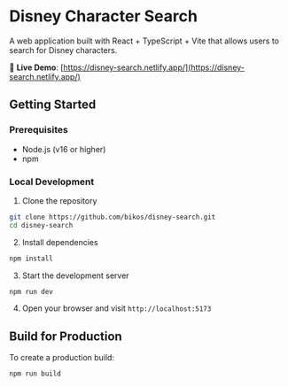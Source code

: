 # Disney Character Search

A web application built with React + TypeScript + Vite that allows users to search for Disney characters.

🔗 **Live Demo**: [https://disney-search.netlify.app/](https://disney-search.netlify.app/)

## Getting Started

### Prerequisites

- Node.js (v16 or higher)
- npm 

### Local Development

1. Clone the repository
```bash
git clone https://github.com/bikos/disney-search.git
cd disney-search
```

2. Install dependencies
```bash
npm install
```

3. Start the development server
```bash
npm run dev
```

4. Open your browser and visit `http://localhost:5173`

## Build for Production

To create a production build:
```bash
npm run build
```


